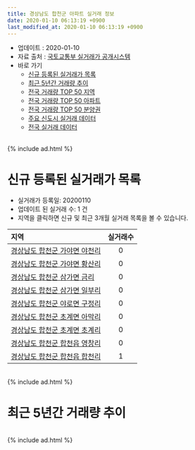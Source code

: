 ```yaml
---
title: 경상남도 합천군 아파트 실거래 정보
date: 2020-01-10 06:13:19 +0900
last_modified_at: 2020-01-10 06:13:19 +0900
---
```


* 업데이트 : 2020-01-10
* 자료 출처 : [국토교통부 실거래가 공개시스템](http://rt.molit.go.kr)
* 바로 가기
    * [신규 등록된 실거래가 목록](#신규-등록된-실거래가-목록)
    * [최근 5년간 거래량 추이](#최근-5년간-거래량-추이)
    * [전국 거래량 TOP 50 지역](https://inasie.github.io/apt-trade-info/최근-3개월-전국에서-가장-거래가-많이-발생한-지역)
    * [전국 거래량 TOP 50 아파트](https://inasie.github.io/apt-trade-info/최근-3개월-전국에서-가장-거래가-많이-발생한-아파트)
    * [전국 거래량 TOP 50 분양권](https://inasie.github.io/apt-trade-info/최근-3개월-전국에서-가장-거래가-많이-발생한-분양권)
    * [주요 신도시 실거래 데이터](https://inasie.github.io/apt-trade-info/주요-신도시)
    * [전국 실거래 데이터](https://inasie.github.io/apt-trade-info/전국)

<br>
{% include ad.html %}
<br>

# 신규 등록된 실거래가 목록
* 실거래가 등록일: 20200110
* 업데이트 된 실거래 수: 1 건
* 지역을 클릭하면 신규 및 최근 3개월 실거래 목록을 볼 수 있습니다.


|지역|실거래수|
|:---|:---:|
|[경상남도 합천군 가야면 야천리](https://inasie.github.io/apt-trade-info/경상남도-합천군-가야면-야천리)|0|
|[경상남도 합천군 가야면 황산리](https://inasie.github.io/apt-trade-info/경상남도-합천군-가야면-황산리)|0|
|[경상남도 합천군 삼가면 금리](https://inasie.github.io/apt-trade-info/경상남도-합천군-삼가면-금리)|0|
|[경상남도 합천군 삼가면 일부리](https://inasie.github.io/apt-trade-info/경상남도-합천군-삼가면-일부리)|0|
|[경상남도 합천군 야로면 구정리](https://inasie.github.io/apt-trade-info/경상남도-합천군-야로면-구정리)|0|
|[경상남도 합천군 초계면 아막리](https://inasie.github.io/apt-trade-info/경상남도-합천군-초계면-아막리)|0|
|[경상남도 합천군 초계면 초계리](https://inasie.github.io/apt-trade-info/경상남도-합천군-초계면-초계리)|0|
|[경상남도 합천군 합천읍 영창리](https://inasie.github.io/apt-trade-info/경상남도-합천군-합천읍-영창리)|0|
|[경상남도 합천군 합천읍 합천리](https://inasie.github.io/apt-trade-info/경상남도-합천군-합천읍-합천리)|1|


<br>
{% include ad.html %}
<br>

# 최근 5년간 거래량 추이


<div style="width:100%;">
    <canvas id="deal_progress" height="200"></canvas>
</div>

<script>
new Chart(document.getElementById("deal_progress"), {
    type: 'line',
    data: {
        labels: ['201501','201502','201503','201504','201505','201506','201507','201508','201509','201510','201511','201512','201601','201602','201603','201604','201605','201606','201607','201608','201609','201610','201611','201612','201701','201702','201703','201704','201705','201706','201707','201708','201709','201710','201711','201712','201801','201802','201803','201804','201805','201806','201807','201808','201809','201810','201811','201812','201901','201902','201903','201904','201905','201906','201907','201908','201909','201910','201911','201912','202001'],
        datasets: [{
            label: '매매',
            pointRadius: 1,
            data: [14, 8, 13, 24, 12, 10, 12, 11, 5, 12, 5, 5, 7, 3, 3, 12, 8, 8, 9, 6, 10, 9, 8, 9, 8, 14, 11, 9, 10, 13, 11, 6, 11, 4, 7, 13, 14, 10, 7, 4, 7, 7, 10, 7, 10, 5, 11, 12, 6, 6, 12, 12, 12, 7, 5, 10, 4, 12, 2, 8, 2],
            borderColor: "rgba(255, 201, 14, 1)",
            backgroundColor: "rgba(255, 201, 14, 0.5)",
            fill: false,
            lineTension: 0
        },{
            label: '전월세',
            pointRadius: 1,
            data: [3, 0, 2, 2, 0, 1, 1, 0, 0, 4, 0, 3, 0, 0, 4, 2, 0, 1, 2, 0, 5, 1, 1, 4, 1, 3, 0, 2, 0, 1, 2, 0, 0, 1, 2, 1, 2, 0, 5, 1, 0, 0, 0, 1, 1, 0, 1, 2, 1, 0, 2, 0, 1, 0, 2, 1, 1, 1, 0, 2, 0],
            borderColor: "rgba(0, 141, 185, 1)",
            backgroundColor: "rgba(0, 141, 185, 0.5)",
            fill: false,
            lineTension: 0
        }
        ]
    },
    options: {
        responsive: true,
        title: {
            display: false
        },
        tooltips: {
            mode: 'index',
            intersect: false
        },
        hover: {
            mode: 'nearest',
            intersect: true
        },
        scales: {
            xAxes: [{
                display: true,
                scaleLabel: {
                    display: true,
                    labelString: '년/월'
                }
            }],
            yAxes: [{
                display: true,
                ticks: {
                    suggestedMin: 0,
                },
                scaleLabel: {
                    display: true,
                    labelString: '실거래 수'
                }
            }]
        }
    }
});

</script>


<br>
{% include ad.html %}
<br>

